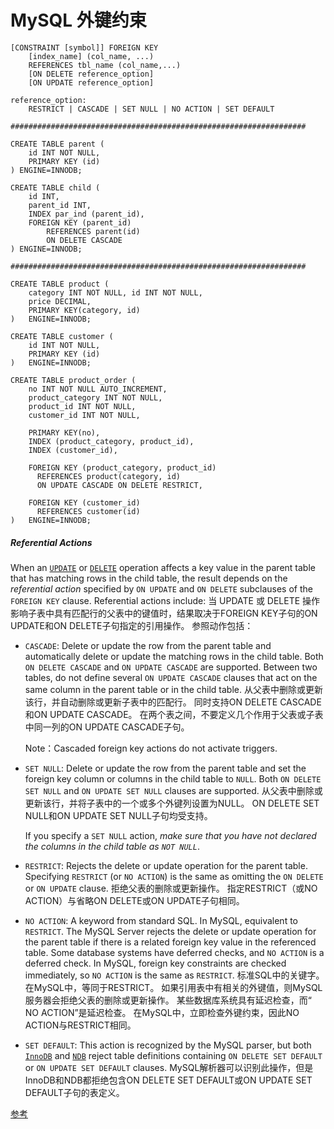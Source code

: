 # MySQL 外键约束

```
[CONSTRAINT [symbol]] FOREIGN KEY
    [index_name] (col_name, ...)
    REFERENCES tbl_name (col_name,...)
    [ON DELETE reference_option]
    [ON UPDATE reference_option]

reference_option:
    RESTRICT | CASCADE | SET NULL | NO ACTION | SET DEFAULT

##################################################################

CREATE TABLE parent (
    id INT NOT NULL,
    PRIMARY KEY (id)
) ENGINE=INNODB;

CREATE TABLE child (
    id INT,
    parent_id INT,
    INDEX par_ind (parent_id),
    FOREIGN KEY (parent_id)
        REFERENCES parent(id)
        ON DELETE CASCADE
) ENGINE=INNODB;

##################################################################

CREATE TABLE product (
    category INT NOT NULL, id INT NOT NULL,
    price DECIMAL,
    PRIMARY KEY(category, id)
)   ENGINE=INNODB;

CREATE TABLE customer (
    id INT NOT NULL,
    PRIMARY KEY (id)
)   ENGINE=INNODB;

CREATE TABLE product_order (
    no INT NOT NULL AUTO_INCREMENT,
    product_category INT NOT NULL,
    product_id INT NOT NULL,
    customer_id INT NOT NULL,

    PRIMARY KEY(no),
    INDEX (product_category, product_id),
    INDEX (customer_id),

    FOREIGN KEY (product_category, product_id)
      REFERENCES product(category, id)
      ON UPDATE CASCADE ON DELETE RESTRICT,

    FOREIGN KEY (customer_id)
      REFERENCES customer(id)
)   ENGINE=INNODB;

```


##### Referential Actions

When an [`UPDATE`](https://dev.mysql.com/doc/refman/5.6/en/update.html) or [`DELETE`](https://dev.mysql.com/doc/refman/5.6/en/delete.html) operation affects a key value in the parent table that has matching rows in the child table, the result depends on the *referential action* specified by `ON UPDATE` and `ON DELETE` subclauses of the `FOREIGN KEY` clause. Referential actions include:  当 UPDATE 或 DELETE 操作影响子表中具有匹配行的父表中的键值时，结果取决于FOREIGN KEY子句的ON UPDATE和ON DELETE子句指定的引用操作。 参照动作包括：

- `CASCADE`: Delete or update the row from the parent table and automatically delete or update the matching rows in the child table. Both `ON DELETE CASCADE` and `ON UPDATE CASCADE` are supported. Between two tables, do not define several `ON UPDATE CASCADE` clauses that act on the same column in the parent table or in the child table.  从父表中删除或更新该行，并自动删除或更新子表中的匹配行。 同时支持ON DELETE CASCADE和ON UPDATE CASCADE。 在两个表之间，不要定义几个作用于父表或子表中同一列的ON UPDATE CASCADE子句。

  Note：Cascaded foreign key actions do not activate triggers.

- `SET NULL`: Delete or update the row from the parent table and set the foreign key column or columns in the child table to `NULL`. Both `ON DELETE SET NULL` and `ON UPDATE SET NULL` clauses are supported.  从父表中删除或更新该行，并将子表中的一个或多个外键列设置为NULL。 ON DELETE SET NULL和ON UPDATE SET NULL子句均受支持。

  If you specify a `SET NULL` action, *make sure that you have not declared the columns in the child table as `NOT NULL`*.

- `RESTRICT`: Rejects the delete or update operation for the parent table. Specifying `RESTRICT` (or `NO ACTION`) is the same as omitting the `ON DELETE` or `ON UPDATE` clause.  拒绝父表的删除或更新操作。 指定RESTRICT（或NO ACTION）与省略ON DELETE或ON UPDATE子句相同。

- `NO ACTION`: A keyword from standard SQL. In MySQL, equivalent to `RESTRICT`. The MySQL Server rejects the delete or update operation for the parent table if there is a related foreign key value in the referenced table. Some database systems have deferred checks, and `NO ACTION` is a deferred check. In MySQL, foreign key constraints are checked immediately, so `NO ACTION` is the same as `RESTRICT`.  标准SQL中的关键字。 在MySQL中，等同于RESTRICT。 如果引用表中有相关的外键值，则MySQL服务器会拒绝父表的删除或更新操作。 某些数据库系统具有延迟检查，而“ NO ACTION”是延迟检查。 在MySQL中，立即检查外键约束，因此NO ACTION与RESTRICT相同。

- `SET DEFAULT`: This action is recognized by the MySQL parser, but both [`InnoDB`](https://dev.mysql.com/doc/refman/5.6/en/innodb-storage-engine.html) and [`NDB`](https://dev.mysql.com/doc/refman/5.6/en/mysql-cluster.html) reject table definitions containing `ON DELETE SET DEFAULT` or `ON UPDATE SET DEFAULT` clauses.  MySQL解析器可以识别此操作，但是InnoDB和NDB都拒绝包含ON DELETE SET DEFAULT或ON UPDATE SET DEFAULT子句的表定义。

[参考](https://dev.mysql.com/doc/refman/5.6/en/create-table-foreign-keys.html)
